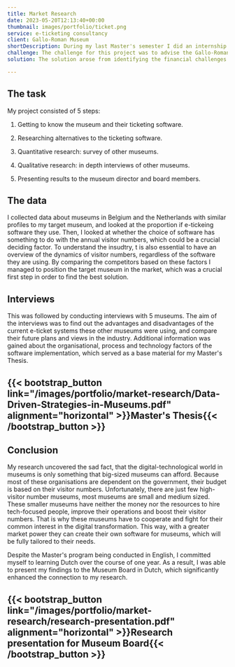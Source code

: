 ```yaml
---
title: Market Research
date: 2023-05-20T12:13:40+00:00
thumbnail: images/portfolio/ticket.png
service: e-ticketing consultancy
client: Gallo-Roman Museum
shortDescription: During my last Master's semester I did an internship at a Flemish history and archaeology museum. The museum wanted to change their ticketing system, and it was my task to advice them on their choice.
challenge: The challenge for this project was to advise the Gallo-Roman Museum on transitioning their ticketing system, considering their limited resources and the need to enhance visitor experience. This involved extensive research into alternative ticketing software, conducting quantitative and qualitative analyses of similar museums, and presenting the findings to museum stakeholders. 
solution: The solution arose from identifying the financial challenges smaller museums face in independently adopting digital technologies. It proposed a collaborative approach where smaller museums pool resources to develop a tailored ticketing software solution, addressing their specific needs and budgetary constraints. This collective effort aimed to empower smaller museums in their digital transformation journey, fostering market power and ensuring sustainable growth in visitor engagement and operational efficiency.

---
```




## The task

My project consisted of 5 steps:

1. Getting to know the museum and their ticketing software.

2. Researching alternatives to the ticketing software.

3. Quantitative research: survey of other museums.

4. Qualitative research: in depth interviews of other museums.
 
5. Presenting results to the museum director and board members.


## The data

I collected data about museums in Belgium and the Netherlands with similar profiles to my target museum, and looked at the proportion if e-tickeing software they use. Then, I looked at whether the choice of software has something to do with the annual visitor numbers, which could be a crucial deciding factor. To understand the insudtry, t is also essential to have an overview of the dynamics of visitor numbers, regardless of the software they are using. By comparing the competitors based on these factors I managed to position the target museum in the market, which was a crucial first step in order to find the best solution.

## Interviews

This was followed by conducting interviews with 5 museums. The aim of the interviews was to find out the advantages and disadvantages of the current e-ticket systems these other museums were using, and compare their future plans and views in the industry. Additional information was gained about the organisational, process and technology factors of the software implementation, which served as a base material for my Master's Thesis.

{{< bootstrap_button link="/images/portfolio/market-research/Data-Driven-Strategies-in-Museums.pdf" alignment="horizontal" >}}Master's Thesis{{< /bootstrap_button >}}   
---------------------

## Conclusion

My research uncovered the sad fact, that the digital-technological world in museums is only something that big-sized museums can afford. Because most of  these organisations are dependent on the government, their budget is based on their visitor numbers. Unfortunately, there are just few high-visitor number museums,  most museums are small and medium sized. These smaller museums have neither the money nor the resources to hire tech-focused people, improve their operations and boost their visitor numbers. That is why these museums have to cooperate and fight for their common interest in the digital transformation. This way, with a greater market power they can create their own software for museums, which will be fully tailored to their needs. 

Despite the Master's program being conducted in English, I committed myself to learning Dutch over the course of one year. As a result, I was able to present my findings to the Museum Board in Dutch, which significantly enhanced the connection to my research.

{{< bootstrap_button link="/images/portfolio/market-research/research-presentation.pdf" alignment="horizontal" >}}Research presentation for Museum Board{{< /bootstrap_button >}}  
---------------------



